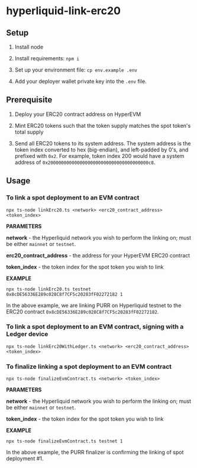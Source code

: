 # hyperliquid-link-erc20

## Setup

1. Install node

2. Install requirements: `npm i`

3. Set up your environment file: `cp env.example .env`

4. Add your deployer wallet private key into the `.env` file.

## Prerequisite

1. Deploy your ERC20 contract address on HyperEVM

2. Mint ERC20 tokens such that the token supply matches the spot token's total supply

3. Send all ERC20 tokens to its system address. The system address is the token index converted to hex (big-endian), and left-padded by 0's, and prefixed with `0x2`. For example, token index 200 would have a system address of `0x20000000000000000000000000000000000000c8`.

## Usage

### To link a spot deployment to an EVM contract

```
npx ts-node linkErc20.ts <network> <erc20_contract_address> <token_index>
```

**PARAMETERS**

**network** - the Hyperliquid network you wish to perform the linking on; must be either `mainnet` or `testnet`.

**erc20_contract_address** - the address for your HyperEVM ERC20 contract

**token_index** - the token index for the spot token you wish to link

**EXAMPLE**

```
npx ts-node linkErc20.ts testnet 0x8cDE56336E289c028C8f7CF5c20283fF02272182 1
```

In the above example, we are linking PURR on Hyperliquid testnet to the ERC20 contract `0x8cDE56336E289c028C8f7CF5c20283fF02272182`.

### To link a spot deployment to an EVM contract, signing with a Ledger device

```
npx ts-node linkErc20WithLedger.ts <network> <erc20_contract_address> <token_index>
```

### To finalize linking a spot deployment to an EVM contract

```
npx ts-node finalizeEvmContract.ts <network> <token_index>
```

**PARAMETERS**

**network** - the Hyperliquid network you wish to perform the linking on; must be either `mainnet` or `testnet`.

**token_index** - the token index for the spot token you wish to link

**EXAMPLE**

```
npx ts-node finalizeEvmContract.ts testnet 1
```

In the above example, the PURR finalizer is confirming the linking of spot deployment #1.
